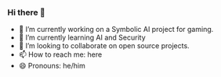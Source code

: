 ### Hi there 👋

- 🔭 I’m currently working on a Symbolic AI project for gaming.
- 🌱 I’m currently learning AI and Security
- 👯 I’m looking to collaborate on open source projects.
- 📫 How to reach me: here
- 😄 Pronouns: he/him


<!--
**carlossulba/carlossulba** is a ✨ _special_ ✨ repository because its `README.md` (this file) appears on your GitHub profile.
-->
